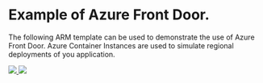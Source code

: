 # Example of Azure Front Door.

The following ARM template can be used to demonstrate the use of Azure Front Door. Azure Container Instances are used to simulate regional deployments of you application.



<a href="https://portal.azure.com/#create/Microsoft.Template/uri/https%3A%2F%2Fraw.githubusercontent.com%2Fross-mcdermott%2Fdemo-azure-front-door%2Fmaster%2Fazuredeploy.json" target="_blank">
    <img src="http://azuredeploy.net/deploybutton.png"/> 
</a>

<a href="http://armviz.io/#/?load=https%3A%2F%2Fraw.githubusercontent.com%2Fross-mcdermott%2Fdemo-azure-front-door%master%2Fazuredeploy.json" target="_blank">
    <img src="http://armviz.io/visualizebutton.png"/> 
</a>
